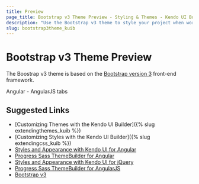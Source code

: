 ```yaml
---
title: Preview
page_title: Bootstrap v3 Theme Preview - Styling & Themes - Kendo UI Builder
description: "Use the Bootstrap v3 theme to style your project when working the Kendo UI Builder."
slug: bootstrap3theme_kuib
---
```


# Bootstrap v3 Theme Preview

The Boostrap v3 theme is based on the [Bootstrap version 3](http://getbootstrap.com/docs/3.3/) front-end framework.

Angular - AngularJS tabs

## Suggested Links

* [Customizing Themes with the Kendo UI Builder]({% slug extendingthemes_kuib %})
* [Customizing Styles with the Kendo UI Builder]({% slug extendingcss_kuib %})
* [Styles and Appearance with Kendo UI for Angular](https://www.telerik.com/kendo-angular-ui/components/styling/)
* [Progress Sass ThemeBuilder for Angular](http://themebuilder.telerik.com/kendo-angular-ui)
* [Styles and Appearance with Kendo UI for jQuery](https://docs.telerik.com/kendo-ui/styles-and-layout/appearance-styling)
* [Progress Sass ThemeBuilder for AngularJS](http://themebuilder.telerik.com/kendo-ui)
* [Bootstrap v3](http://getbootstrap.com/docs/3.3/)
